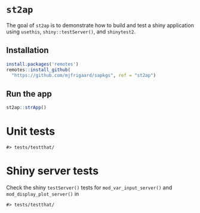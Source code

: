 
<!-- README.md is generated from README.Rmd. Please edit that file -->

# `st2ap`

<!-- badges: start -->
<!-- badges: end -->

The goal of `st2ap` is to demonstrate how to build and test a shiny
application using `usethis`, `shiny::testServer()`, and `shinytest2`.

## Installation

``` r
install.packages('remotes')
remotes::install_github(
  "https://github.com/mjfrigaard/sapkgs", ref = "st2ap")
```

## Run the app

``` r
st2ap::strApp()
```

# Unit tests

    #> tests/testthat/

# Shiny server tests

Check the shiny `testServer()` tests for `mod_var_input_server()` and
`mod_display_plot_server()` in

    #> tests/testthat/
